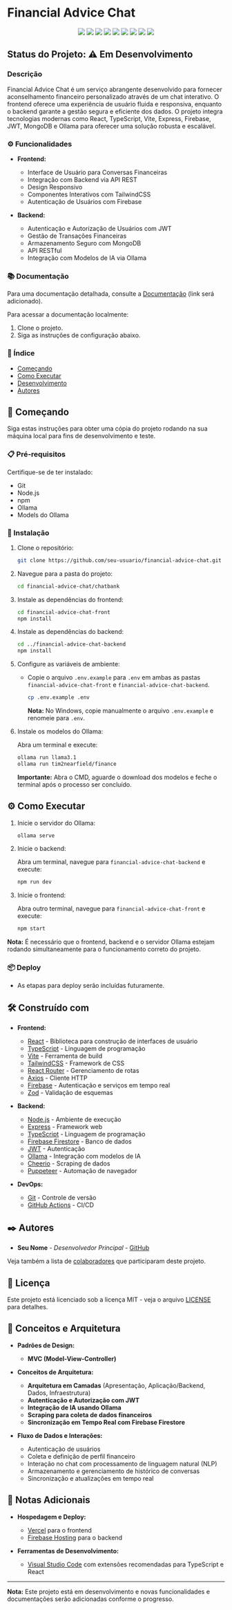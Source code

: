 # Financial Advice Chat

<p align="center">
  <img src="https://img.shields.io/static/v1?label=React&message=library&color=blue&style=for-the-badge&logo=react"/>
  <img src="https://img.shields.io/static/v1?label=TypeScript&message=language&color=blue&style=for-the-badge&logo=typescript"/>
  <img src="https://img.shields.io/static/v1?label=Vite&message=build-tool&color=green&style=for-the-badge&logo=vite"/>
  <img src="https://img.shields.io/static/v1?label=Express&message=framework&color=yellow&style=for-the-badge&logo=express"/>
  <img src="https://img.shields.io/static/v1?label=Firebase&message=service&color=orange&style=for-the-badge&logo=firebase"/>
  <img src="https://img.shields.io/static/v1?label=JWT&message=authentication&color=red&style=for-the-badge&logo=jsonwebtokens"/>
  <img src="https://img.shields.io/static/v1?label=MongoDB&message=database&color=green&style=for-the-badge&logo=mongodb"/>
  <img src="https://img.shields.io/static/v1?label=TailwindCSS&message=CSS%20framework&color=blue&style=for-the-badge&logo=tailwindcss"/>
  <img src="https://img.shields.io/static/v1?label=GitHub&message=actions&color=grey&style=for-the-badge&logo=github"/>
</p>

## Status do Projeto: ⚠️ Em Desenvolvimento

### Descrição

Financial Advice Chat é um serviço abrangente desenvolvido para fornecer aconselhamento financeiro personalizado através de um chat interativo. O frontend oferece uma experiência de usuário fluida e responsiva, enquanto o backend garante a gestão segura e eficiente dos dados. O projeto integra tecnologias modernas como React, TypeScript, Vite, Express, Firebase, JWT, MongoDB e Ollama para oferecer uma solução robusta e escalável.

### ⚙️ Funcionalidades

- **Frontend:**

  - Interface de Usuário para Conversas Financeiras
  - Integração com Backend via API REST
  - Design Responsivo
  - Componentes Interativos com TailwindCSS
  - Autenticação de Usuários com Firebase

- **Backend:**
  - Autenticação e Autorização de Usuários com JWT
  - Gestão de Transações Financeiras
  - Armazenamento Seguro com MongoDB
  - API RESTful
  - Integração com Modelos de IA via Ollama

### 📚 Documentação

Para uma documentação detalhada, consulte a [Documentação](#) (link será adicionado).

Para acessar a documentação localmente:

1. Clone o projeto.
2. Siga as instruções de configuração abaixo.

### 📝 Índice

- [Começando](#começando)
- [Como Executar](#como-executar)
- [Desenvolvimento](#desenvolvimento)
- [Autores](#autores)

## 🚀 Começando

Siga estas instruções para obter uma cópia do projeto rodando na sua máquina local para fins de desenvolvimento e teste.

### 📋 Pré-requisitos

Certifique-se de ter instalado:

- Git
- Node.js
- npm
- Ollama
- Models do Ollama

### 🔧 Instalação

1. Clone o repositório:

   ```sh
   git clone https://github.com/seu-usuario/financial-advice-chat.git
   ```

2. Navegue para a pasta do projeto:

   ```sh
   cd financial-advice-chat/chatbank
   ```

3. Instale as dependências do frontend:

   ```sh
   cd financial-advice-chat-front
   npm install
   ```

4. Instale as dependências do backend:

   ```sh
   cd ../financial-advice-chat-backend
   npm install
   ```

5. Configure as variáveis de ambiente:

   - Copie o arquivo `.env.example` para `.env` em ambas as pastas `financial-advice-chat-front` e `financial-advice-chat-backend`.

     ```sh
     cp .env.example .env
     ```

     **Nota:** No Windows, copie manualmente o arquivo `.env.example` e renomeie para `.env`.

6. Instale os modelos do Ollama:

   Abra um terminal e execute:

   ```sh
   ollama run llama3.1
   ollama run tim2nearfield/finance
   ```

   **Importante:** Abra o CMD, aguarde o download dos modelos e feche o terminal após o processo ser concluído.

## ⚙️ Como Executar

1. Inicie o servidor do Ollama:

   ```sh
   ollama serve
   ```

2. Inicie o backend:

   Abra um terminal, navegue para `financial-advice-chat-backend` e execute:

   ```sh
   npm run dev
   ```

3. Inicie o frontend:

   Abra outro terminal, navegue para `financial-advice-chat-front` e execute:

   ```sh
   npm start
   ```

**Nota:** É necessário que o frontend, backend e o servidor Ollama estejam rodando simultaneamente para o funcionamento correto do projeto.

### 📦 Deploy

- As etapas para deploy serão incluídas futuramente.

## 🛠️ Construído com

- **Frontend:**

  - [React](https://reactjs.org/) - Biblioteca para construção de interfaces de usuário
  - [TypeScript](https://www.typescriptlang.org/) - Linguagem de programação
  - [Vite](https://vitejs.dev/) - Ferramenta de build
  - [TailwindCSS](https://tailwindcss.com/) - Framework de CSS
  - [React Router](https://reactrouter.com/) - Gerenciamento de rotas
  - [Axios](https://axios-http.com/) - Cliente HTTP
  - [Firebase](https://firebase.google.com/) - Autenticação e serviços em tempo real
  - [Zod](https://zod.dev/) - Validação de esquemas

- **Backend:**

  - [Node.js](https://nodejs.org/) - Ambiente de execução
  - [Express](https://expressjs.com/) - Framework web
  - [TypeScript](https://www.typescriptlang.org/) - Linguagem de programação
  - [Firebase Firestore](https://firebase.google.com/products/firestore) - Banco de dados
  - [JWT](https://jwt.io/) - Autenticação
  - [Ollama](https://ollama.com/) - Integração com modelos de IA
  - [Cheerio](https://cheerio.js.org/) - Scraping de dados
  - [Puppeteer](https://pptr.dev/) - Automação de navegador

- **DevOps:**
  - [Git](https://git-scm.com/) - Controle de versão
  - [GitHub Actions](https://github.com/features/actions) - CI/CD

## ✒️ Autores

- **Seu Nome** - _Desenvolvedor Principal_ - [GitHub](https://github.com/seu-usuario)

Veja também a lista de [colaboradores](https://github.com/seu-usuario/financial-advice-chat/contributors) que participaram deste projeto.

## 📄 Licença

Este projeto está licenciado sob a licença MIT - veja o arquivo [LICENSE](LICENSE) para detalhes.

## 🎯 Conceitos e Arquitetura

- **Padrões de Design:**

  - **MVC (Model-View-Controller)**

- **Conceitos de Arquitetura:**

  - **Arquitetura em Camadas** (Apresentação, Aplicação/Backend, Dados, Infraestrutura)
  - **Autenticação e Autorização com JWT**
  - **Integração de IA usando Ollama**
  - **Scraping para coleta de dados financeiros**
  - **Sincronização em Tempo Real com Firebase Firestore**

- **Fluxo de Dados e Interações:**
  - Autenticação de usuários
  - Coleta e definição de perfil financeiro
  - Interação no chat com processamento de linguagem natural (NLP)
  - Armazenamento e gerenciamento de histórico de conversas
  - Sincronização e atualizações em tempo real

## 📌 Notas Adicionais

- **Hospedagem e Deploy:**

  - [Vercel](https://vercel.com/) para o frontend
  - [Firebase Hosting](https://firebase.google.com/products/hosting) para o backend

- **Ferramentas de Desenvolvimento:**
  - [Visual Studio Code](https://code.visualstudio.com/) com extensões recomendadas para TypeScript e React

---

**Nota:** Este projeto está em desenvolvimento e novas funcionalidades e documentações serão adicionadas conforme o progresso.
